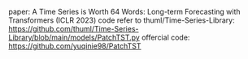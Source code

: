 paper: A Time Series is Worth 64 Words: Long-term Forecasting with Transformers (ICLR 2023)
code refer to thuml/Time-Series-Library: https://github.com/thuml/Time-Series-Library/blob/main/models/PatchTST.py
offercial code: https://github.com/yuqinie98/PatchTST